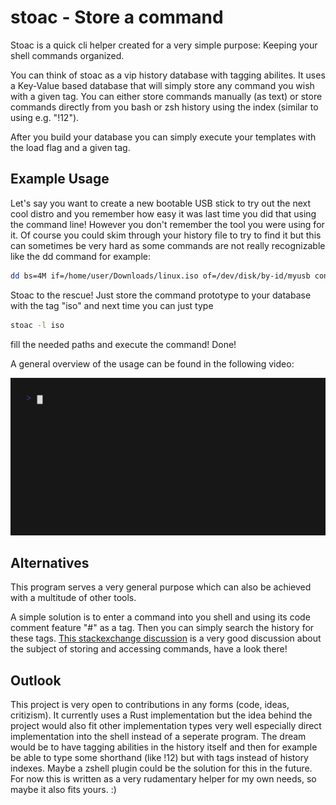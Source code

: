 # stoac - Store a command
Stoac is a quick cli helper created for a very simple purpose: Keeping your shell commands organized. 

You can think of stoac as a vip history database with tagging abilites. 
It uses a Key-Value based database that will simply store any command you wish with a given tag. 
You can either store commands manually (as text) or store commands directly from you bash or zsh history using the index (similar to using e.g. "!12"). 

After you build your database you can simply execute your templates with the load flag and a given tag. 

## Example Usage

Let's say you want to create a new bootable USB stick to try out the next cool distro and you remember how easy it was last time you did that using the command line!
However you don't remember the tool you were using for it. 
Of course you could skim through your history file to try to find it but this can sometimes be very hard as some commands are not really recognizable like the dd command for example:
~~~bash
dd bs=4M if=/home/user/Downloads/linux.iso of=/dev/disk/by-id/myusb conv=fsync oflag=direct status=progress
~~~

Stoac to the rescue!
Just store the command prototype to your database with the tag "iso" and next time you can just type
~~~bash
stoac -l iso
~~~
fill the needed paths and execute the command! Done!

A general overview of the usage can be found in the following video:

![Usage Gif](demo/demo.gif)

## Alternatives

This program serves a very general purpose which can also be achieved with a multitude of other tools. 

A simple solution is to enter a command into you shell and using its code comment feature "#" as a tag. 
Then you can simply search the history for these tags. 
[This stackexchange discussion](https://unix.stackexchange.com/questions/26245/how-to-quickly-store-and-access-often-used-commands) is a very good discussion about the subject of storing and accessing commands, have a look there!

## Outlook

This project is very open to contributions in any forms (code, ideas, critizism). 
It currently uses a Rust implementation but the idea behind the project would also fit other implementation types very well especially direct implementation into the shell instead of a seperate program. 
The dream would be to have tagging abilities in the history itself and then for example be able to type some shorthand (like !12) but with tags instead of history indexes. 
Maybe a zshell plugin could be the solution for this in the future. 
For now this is written as a very rudamentary helper for my own needs, so maybe it also fits yours. :)
